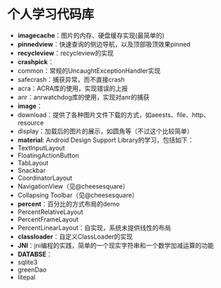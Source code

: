 # 个人学习代码库

* **imagecache**：图片的内存、硬盘缓存实现(最简单的)  
* **pinnedview**：快速查询的侧边导航，以及顶部吸顶效果pinned  
* **recycleview**：recycleview的实现  
* **crashpick**：
 * common：常规的UncaughtExceptionHandler实现
 * safecrash：捕获异常，而不直接crash
 * acra：ACRA库的使用，实现错误的上报
 * anr：anrwatchdog库的使用，实现对anr的捕获
* **image**：
 * download：提供了各种图片文件下载的方式，如aeests、file、http、resource
 * display：加载后的图片的展示，如圆角等（不过这个比较简单）
* **material**: Android Design Support Library的学习，包括如下：
 * TextInputLayout
 * FloatingActionButton
 * TabLayout
 * Snackbar
 * CoordinatorLayout
 * NavigationView（见@cheesesquare）
 * Collapsing Toolbar（见@cheesesquare）
* **percent**：百分比的方式布局的demo
 * PercentRelativeLayout
 * PercentFrameLayout
 * PercentLinearLayout：自实现，系统未提供线性的布局
* **classloader**：自定义ClassLoader的实现
* **JNI**：jni编程的实践，简单的一个现实字符串和一个数学加减运算的功能
* **DATABSE**：
 * sqlite3
 * greenDao
 * litepal
